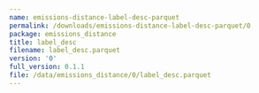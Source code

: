 ```yaml
---
name: emissions-distance-label-desc-parquet
permalink: /downloads/emissions-distance-label-desc-parquet/0
package: emissions_distance
title: label_desc
filename: label_desc.parquet
version: '0'
full_version: 0.1.1
file: /data/emissions_distance/0/label_desc.parquet
---
```

